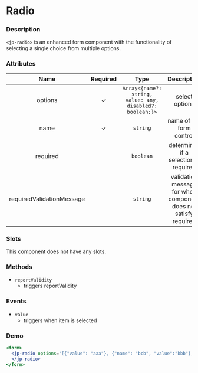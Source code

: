 # Radio

### Description

`<jp-radio>` is an enhanced form component with the functionality of selecting a single choice from multiple options.

### Attributes
| **Name** | **Required** | **Type** | **Description** |
| :----: | :----: | :----: | :---: |
| options | ✓ |`Array<{name?: string, value: any, disabled?: boolean;}>` | select options |
| name | ✓ | `string` |  name of the form control |
| required | | `boolean` | determines if a selection is required |
| requiredValidationMessage | | `string` | validation message for when component does not satisfy required |
  
### Slots

This component does not have any slots.

### Methods

- `reportValidity` 
  - triggers reportValidity

### Events

- `value` 
  - triggers when item is selected

### Demo

```jsx live
<form>
  <jp-radio options='[{"value": "aaa"}, {"name": "bcb", "value":"bbb"}, {"value":"ccc"}]'>
  </jp-radio>
</form>
```
